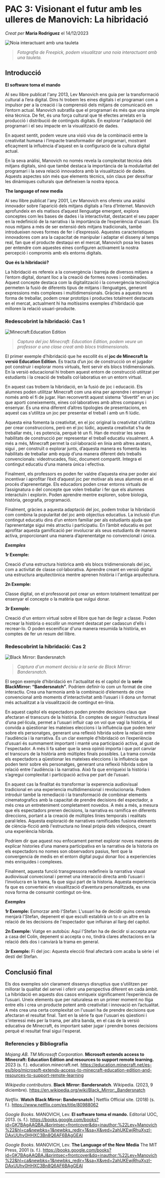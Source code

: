# PAC 3: Visionant el futur amb les ulleres de Manovich: La hibridació

 


*Creat per* **Maria Rodriguez**
el 14/12/2023

![Noia interactuant amb una tauleta](https://i.postimg.cc/qRKGxL4R/young-woman-holding-tablet-with-spotify-app.jpg) 

> *Fotografia de Freepick, podem visualitzar una noia interactuant amb una tauleta.*



## Introducció
**El software toma el mando**

Al seu llibre publicat l'any 2013, Lev Manovich ens guia per la transformació cultural a l’era digital. Dins hi trobem  les eines digitals i el programari com a impulsor per a la creació i la comprensió dels mitjans de comunicació en l’entorn actual. Manovich subratlla que el programari és més que una simple eina tècnica. De fet, és una força cultural que té efectes arrelats en la producció i distribució de continguts digitals. En explorar l'adaptació del programari i el seu impacte en la visualització de dades.

En aquest sentit, podem veure una visió viva de la combinació entre la creativitat humana i l’impacte transformador del programari, mostrant eficaçment la influència d'aquest en la configuració de la cultura digital actual.

En la seva anàlisi, Manovich no només revela la complexitat tècnica dels mitjans digitals, sinó que també destaca la importància de la modularitat del programari i la seva relació innovadora amb la visualització de dades. Aquests aspectes són més que elements tècnics, són claus per desxifrar les dinàmiques culturals que defineixen la nostra època. 

**The language of new media**

Al seu llibre publicat l'any 2001, Lev Manovich ens ofereix una anàlisi innovador sobre l’aparició dels mitjans digitals a l’era d’Internet. Manovich aprofundeix en els matisos d’aquest llenguatge emergent, explora conceptes com les bases de dades i la interactivitat, destacant el seu paper en la redefinició de la narrativa i la importància de l’experiència d'usuari. Els nous mitjans a més de ser extensió dels mitjans tradicionals, també introdueixen noves formes de fer i d’expressió. Aquestes característiques innovadores com ara la capacitat de manipular i adaptar el disseny al temps real, fan que el producte destaqui en el mercat, Manovich posa les bases per entendre com aquestes eines configuren activament la nostra percepció i compromís amb els entorns digitals. 

**Que és la hibridació?**

La hibridació es refereix a la convergència i barreja de diversos mitjans a l’entorn digital, donant lloc a la creació de formes noves i combinades. Aquest concepte destaca com la digitalització i la convergència tecnològica permeten la fusió de diferents tipus de mitjans i llenguatges, generant expressions més complexes i multidimensionals.
Gràcies a aquesta nova forma de treballar, podem crear prototips i productes totalment destacats en el mercat, actualment hi ha moltíssims exemples d'hibridació que milloren la relació usuari-producte.


### Redescobrint la hibridació: Cas 1

![Minecraft:Education Edition](https://i.postimg.cc/MHLqJVvh/MC-EDU-Blog-Image-Atlanta-Student-Ambassadors-800x600.jpg)
> *Captura del joc Minecraft: Education Edition, podem veure un professor a una clase creat amb blocs tridimensionals.*

El primer exemple d’hibridació que he escollit és el **joc de Minecraft la versió Education Edition**. Es tracta d’un joc de construcció on el jugador pot construir i explorar mons virtuals, fent servir els blocs tridimensionals. En la versió educacional hi trobem aquest entorn de construcció utilitzat per estudiants i la creació de treballs col·laboratius en un entorn virtual. 

En aquest cas trobem la hibridació, en la fusió de joc i educació. Els alumnes poden utilitzar Minecraft com una eina per aprendre i ensenyar i només amb el fi de jugar. Han reconvertit aquest sistema “divertit” en un joc que aporti coneixements, eines col·laboratives amb altres companys i ensenyar. És una eina diferent d’altres tipologies de presentacions, en aquest cas s’utilitza un joc per presentar el treball i amb un fi lúdic. 

Aquesta eina fomenta la creativitat, en el joc original la creativitat s’utilitza per crear construccions, però en el joc lúdic, aquesta creativitat s’ha de treballar més, i es potencia, perquè té un fi. Han de mostrar les seves habilitats de construcció per  representar  el treball educatiu visualment. A més a més, Minecraft permet la col·laboració en línia amb altres avatars, sigui , per construït o explorar junts, d’aquesta manera es fomenta les habilitats de treballar amb equip d’una manera diferent dels treballs convencionals: videotrucades, físic, document compartit. Integra el contingut educatiu d’una manera única i efectiva. 

Finalment, els professors es poden fer valdre d’aquesta eina per poder així incentivar i aprofitar l’èxit d’aquest joc per motivar als seus alumnes en el procés d’aprenentatge. Els educadors poden crear entorns virtuals de l’assignatura o del concepte que volen treballar i fer que els alumnes interactuïn i explorin. Poden aprendre mentre exploren, sobre biologia, història, geografia, programació. 

Finalment, gràcies a aquesta adaptació del joc, podem trobar la hibridació com combina la popularitat del joc amb objectius educatius. La inclusió d’un contingut educatiu dins d’un entorn familiar per als estudiants ajuda que l’aprenentatge sigui més atractiu i participatiu. En l’àmbit educatiu es pot aprofitar aquesta gamificació per involucrar als seus estudiants de manera activa, proporcionant una manera d’aprenentatge no convencional i única. 

***Exemples***

**1r Exemple:**

Creació d'una estructura històrica amb els blocs tridimensionals del joc, com a activitat de classe col·laborativa. Aprendre creant en versió digital una estructura arquitectònica mentre aprenen història i l'antiga arquitectura. 

**2n Exemple:**

Classe digital, on el professorat pot crear un entorn totalment tematitzat per ensenyar el concepte o la matèria que vulgui donar. 

**3r Exemple:**

Creació d'un entorn virtual sobre el llibre que han de llegir a classe. Poden recrear la història o escollir un moment destacat per cadascun d'ells i recrear-lo. O poden escenificar d'una manera resumida la història, en comptes de fer un resum del llibre. 


### Redescobrint la hibridació: Cas 2

![Black Mirror: Bandersnatch](https://i.postimg.cc/FFk90C8v/2f1d7cd098a5d26c876ef7eb4f9744475-ES1247020-MG346088005.jpg)
> *Captura d'un moment decisiu a la serie de Black Mirror: Bandersnatch.*

El segon exemple d’hibridació en l'actualitat és el capítol de la **serie BlackMirror: “Bandersnatch”**. Podríem definir-lo com un format de cine interactiu. Crea una harmonia amb la combinació d’elements de cine convencional amb moments d'interactivitat amb l’usuari i li dona un format més actualitzat a la visualització de contingut en-línia. 

En aquest capítol els espectadors poden prendre decisions claus que afectaran el transcurs de la història. En comptes de seguir l’estructura lineal d’una pel·lícula, permet a l’usuari influir cap on vol que vagi la història, el convida a qüestionar les mateixes eleccions i la influència que poden tenir sobre els personatges, generant una reflexió híbrida sobre la relació entre l'audiència i la narrativa.
És un clar exemple d’hibridació on l’experiència d’usuari és summament important i manté una participació activa, al gust de l'espectador. A més li fa saber que la seva opinió importa i que pot canviar el transcurs de la història amb múltiples finals possibles. La trama convida els espectadors a qüestionar les mateixes eleccions i la influència que poden tenir sobre els personatges, generant una reflexió híbrida sobre la relació entre l'audiència i la narrativa. Això fa que enriqueixi la història i s’agregui complexitat i participació activa per part de l’usuari. 

En aquest cas la finalitat és transformar la experencia audiovisual tradicional en una experiencia multidimensional i revolucionaria. Podem introduir també la remediació i la transformació de combinar elements cinematografics amb la capacitat de prendre decisions del espectador, a més crea un entreteniment completament novedos. A més a més, a mesura que els espectadors prenen decisions, la narrativa es ramifica en diferents direccions, portant a la creació de múltiples línies temporals i realitats paral·leles. Aquesta exploració de narratives ramificades fusiona elements de ciència-ficció amb l'estructura no lineal pròpia dels videojocs, creant una experiència híbrida.

Podriem dir que aquest nou enfocament permet explorar noves maneres de explicar histories d’una manera participativa en la narrativa de la historia on els espectadors no nomes son observadors pasius, fent que la convergencia de medis en el entorn digital pugui donar lloc a experiencies més enriquides i complexes. 

Finalment, aquesta funció transgressora redefineix la narrativa visual audiovisual convecional i permet una interacció directa amb l’usuari i l’involucra en la trama, fa que sigui part de la historia. Aquesta experiencia fa que es converteixi en visualització d’aventura personalitzada, es una nova forma de consumir contingut on-line.

***Exemples***

**1r Exemple:**
Esmorzar amb l'Stefan:
L'usuari ha de decidir quins cereals menjarà l'Stefan, depenent el que esculli establirà un to o un altre en la relació de les decisions de l'espectador que influiran al llarg del capítol. 

**2n Exemple:**
Viatge en autobús:
Aquí l'Stefan ha de decidir si accepta anar a casa del Colin, depenent si accepta o no, tindrà clares afectacions en la relació dels dos i canviarà la trama en general. 

**3r Exemple:**
Fi del joc:
Aquesta elecció final afectarà com acaba la sèrie i el destí del Stefan. 

## Conclusió final

Els dos exemples són clarament dissenys disruptius que s’utilitzen per millorar la qualitat del servei i oferir una perspectiva diferent en cada àmbit. La hibridació en aquests dos casos enriqueix significament l’experiència de l’usuari. Uneix elements que per naturalesa en un primer moment no lliga entre ells i crea un producte potent amb creativitat i innovació en l’actualitat. A més crea una certa complexitat on l'usuari ha de prendre decisions que afectaran el resultat final. Tant en la sèrie fa que l'usuari es qüestioni i s'interessi més per la trama, per altra banda, en el cas de la versió educativa de Minecraft, és important saber jugar i prendre bones decisions perquè el resultat final sigui l'esperat. 



### Referencies y Bibliografía

*Mojang AB. TM Microsoft Corporation*. **Microsoft extends access to Minecraft: Education Edition and resources to support remote learning.** 2023 (s. f.). education.minecraft.net. https://education.minecraft.net/es-es/blog/microsoft-extends-access-to-minecraft-education-edition-and-resources-to-support-remote-learning

*Wikipedia contributors*. **Black Mirror: Bandersnatch**. Wikipedia. (2023, 9 diciembre). https://en.wikipedia.org/wiki/Black_Mirror:_Bandersnatch

*Netflix*. **Watch Black Mirror: Bandersnatch** | Netflix Official site. (2018) (s. f.). https://www.netflix.com/es/title/80988062

*Google Books*. MANOVICH, Lev. **El software toma el mando.**  Editorial UOC, 2013. (s. f.). https://books.google.com/books?id=GK7BAgAAQBAJ&printsec=frontcover&dq=inauthor:%22Lev+Manovich%22&hl=ca&newbks=1&newbks_redir=1&sa=X&ved=2ahUKEwjRhuXyzI-DAxUUhv0HHXC3Bn8Q6AF6BAgGEAI

*Google Books*. MANOVICH, Lev. **The Language of the New Media** The MIT Press, 2001 (s. f.). https://books.google.com/books?id=GK7BAgAAQBAJ&printsec=frontcover&dq=inauthor:%22Lev+Manovich%22&hl=ca&newbks=1&newbks_redir=1&sa=X&ved=2ahUKEwjRhuXyzI-DAxUUhv0HHXC3Bn8Q6AF6BAgGEAI



----
